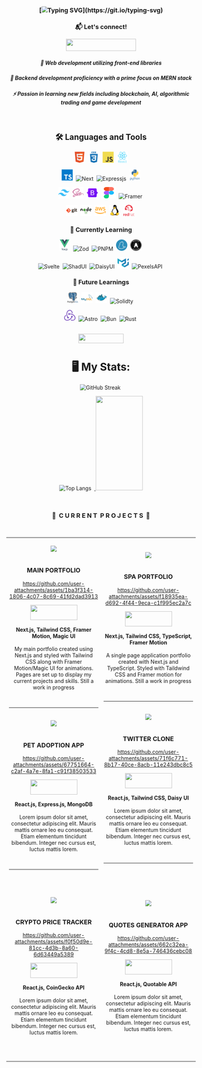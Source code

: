 <!--
************************************ 
TODO: 
- gh action or yml config to set a tags to open in new window***
- fix row 5 & 6 table row/data tags. background color not matching***
- table layout in mobile view***
- update project description summary
- check for duplicate , unclosed tags

*******************************
-->

<div id="header" align="center">


 ### [![Typing SVG](https://readme-typing-svg.demolab.com?font=JetBrains+Mono&weight=500&size=21&duration=2500&pause=300&color=F7F7F7&background=000000&center=true&random=false&width=435&height=256&lines=%F0%9F%91%A8%E2%80%8D%F0%9F%92%BB+Hello+World!;%F0%9F%96%90%EF%B8%8F+The+names+Jason+(%F0%9F%9A%ABnot+json);%E2%98%95+And+I+am+an;%F0%9F%AA%84++Aspiring+Full-Stack+Developer!)](https://git.io/typing-svg)
<div id="badges">


 

  ### 📬 Let's connect! 
  <a href="mailto:jason.json@hotmail.com" title="Contact Me">
   <img src="https://img.shields.io/badge/Microsoft_Outlook-0078D4?style=for-the-badge&logo=microsoft-outlook&logoColor=white&" width="186" height="32"/>
  </a>

</div>
  
##### :telescope: Web development utilizing front-end libraries

##### :seedling: Backend development proficiency with a prime focus on MERN stack

##### :zap: Passion in learning new fields including blockchain, AI, algorithmic trading and game development

<br>

## :hammer_and_wrench: Languages and Tools

<div>

  <img src="https://github.com/devicons/devicon/blob/master/icons/html5/html5-original.svg" title="HTML5" alt="HTML" width="30" height="30"/>&nbsp;
  <img src="https://github.com/devicons/devicon/blob/master/icons/css3/css3-plain-wordmark.svg"  title="CS3" alt="CSS" width="30" height="30"/>&nbsp;
  <img src="https://github.com/devicons/devicon/blob/master/icons/javascript/javascript-original.svg" title="JavaScript" alt="JavaScript" width="30" height="30"/>&nbsp;
  <img src="https://github.com/devicons/devicon/blob/master/icons/react/react-original-wordmark.svg" title="React" alt="React" width="30" height="30"/>

  <img src="https://github.com/devicons/devicon/blob/master/icons/typescript/typescript-original.svg" title="Typescript" alt="Typescript" width="30" height="30"/>&nbsp;
  <img src="https://img.icons8.com/nolan/64/nextjs.png" title="Next" alt="Next" width="30" height="30"/>&nbsp;
  <img src="https://ajeetchaulagain.com/static/7cb4af597964b0911fe71cb2f8148d64/8d565/express-js.webp" title="Expressjs" alt="Expressjs" width="30" height="30"/>&nbsp;
  <img src="https://github.com/devicons/devicon/blob/master/icons/python/python-original-wordmark.svg" title="Python" alt="Python" width="30" height="30"/>

  <img src="https://github.com/devicons/devicon/blob/master/icons/tailwindcss/tailwindcss-original.svg" title="TailwindCSS" alt="TailwindCSS" width="30" height="30"/>&nbsp;
  <img src="https://github.com/devicons/devicon/blob/master/icons/sass/sass-original.svg" title="Sass" alt="Sass" width="30" height="30"/>&nbsp;
  <img src="https://github.com/devicons/devicon/blob/master/icons/bootstrap/bootstrap-original.svg"  title="Bootstrap" alt="Bootstrap" width="30" height="30"/>&nbsp;
  <img src="https://github.com/devicons/devicon/blob/master/icons/figma/figma-original.svg" title="Figma" alt="Figma" width="40" height="30"/>&nbsp;
  <img src="https://cdn.worldvectorlogo.com/logos/framer-motion.svg" title="Framer" alt="Framer" width="30" height="30"/>&nbsp;

  <img src="https://github.com/devicons/devicon/blob/master/icons/git/git-original-wordmark.svg" title="Git" alt="Git" width="30" height="30"/>&nbsp;
  <img src="https://github.com/devicons/devicon/blob/master/icons/nodejs/nodejs-original-wordmark.svg" title="NodeJS" alt="NodeJS" width="30" height="30"/>&nbsp;
  <img src="https://github.com/devicons/devicon/blob/master/icons/amazonwebservices/amazonwebservices-plain-wordmark.svg" title="AWS" alt="AWS" width="30" height="30"/>&nbsp;
  <img src="https://github.com/devicons/devicon/blob/master/icons/linux/linux-original.svg" title="Linux" alt="Linux" width="30" height="30"/>&nbsp;
  <img src="https://github.com/devicons/devicon/blob/master/icons/redhat/redhat-plain-wordmark.svg" title="Redhat" alt="Redhat" width="30" height="30"/>&nbsp;
 
</div>

### 📆 Currently Learning 

<div>
  <img src="https://github.com/devicons/devicon/blob/master/icons/vuejs/vuejs-original-wordmark.svg" title="OAuth" alt="OAuth" width="30" height="30"/>&nbsp;
  <img src="https://zod.dev/logo.svg" title="Zod" alt="Zod" width="30" height="30"/>&nbsp;
  <img src="https://pnpm.io/assets/images/pnpm-light-477811893d2e1c4ad4b10345c442282e.svg" title="PNPM" alt="PNPM" width="30" height="30"/>&nbsp;
  <img src="https://github.com/devicons/devicon/blob/master/icons/yarn/yarn-original.svg" title="Yarn" alt="Yarn" width="30" height="30"/>&nbsp;
  <img src="https://github.com/devicons/devicon/blob/master/icons/oauth/oauth-original.svg" title="OAuth" alt="OAuth" width="30" height="30"/>&nbsp;


  <img src="https://bestofjs.org/logos/svelte.dark.svg" title="Svelte" alt="Svelte" width="30" height="30"/>&nbsp;
  <img src="https://avatars.githubusercontent.com/u/139895814?s=280&v=4" title="ShadUI" alt="ShadUI" width="30" height="30"/>&nbsp;
  <img src="https://bestofjs.org/logos/daisy.dark.svg" title="DaisyUI" alt="DaisyUI" width="30" height="30"/>&nbsp;
  <img src="https://github.com/devicons/devicon/blob/master/icons/materialui/materialui-original.svg" title="MaterialUI" alt="MaterialUI" width="30" height="30"/>&nbsp;
  <img src="https://play-lh.googleusercontent.com/KtFwMsqVzBBpTFc8vR5SZRCNBvqknlWurnzTRl4J-2kdZhoM04LjklX9Vh8pl-fYfpU" title="PexelsAPI" alt="PexelsAPI" width="30" height="30"/>&nbsp;

</div>

### 📌 Future Learnings
<div>
  <img src="https://github.com/devicons/devicon/blob/master/icons/postgresql/postgresql-original-wordmark.svg" title="PostGreSQL" alt="PostGreSQL" width="30" height="30"/>&nbsp;
  <img src="https://github.com/devicons/devicon/blob/master/icons/mysql/mysql-original-wordmark.svg" title="MySQL" alt="MySQL" width="30" height="30"/>&nbsp;
  <img src="https://github.com/devicons/devicon/blob/master/icons/docker/docker-original.svg" title="Docker" alt="Docker" width="30" height="30"/>&nbsp;
  <img src="https://soliditylang.org/assets/siteicon.svg" title="Solidty" alt="Solidty" width="30" height="30"/>&nbsp;

  <img src="https://github.com/devicons/devicon/blob/master/icons/redux/redux-original.svg" title="Redux" alt="Redux" width="30" height="30"/>&nbsp;
  <img src="https://img.icons8.com/nolan/64/astro-js.png" title="Astro" alt="Astro" width="30" height="30"/>&nbsp;
  <img src="https://bestofjs.org/logos/bun.dark.svg" title="Bun"  alt="Bun" width="30" height="30"/>&nbsp;
  <img src="https://cdn.iconscout.com/icon/free/png-512/free-rust-3627930-3029156.png?f=webp&w=256" title="Rust"  alt="Rust" width="30" height="30"/>&nbsp;

</div>

<br>

<div>
<img src="https://komarev.com/ghpvc/?username=Jaycelab&style=flat-square&color=blue" alt="" width="120" height="25"/>
</div>

# 🖥️ My Stats:

<div>




  ![GitHub Streak](http://github-readme-streak-stats.herokuapp.com?user=jaycelab&theme=dark&background=000000&hide_border=true)&nbsp;

  ![Top Langs](https://github-readme-stats.vercel.app/api/top-langs/?username=jaycelab&layout=donut&theme=dark&background=000000&hide_border=true)&nbsp;&nbsp;<a href="https://typingstats.com/profile/jaycelab&ref=badge" target="_top">
  <img src="https://data.typeracer.com/misc/badge?user=jaycelab" border="0" width="125" height="250"  />
  </a>  

</div>  

<br>

<h3 align="center">🥅&nbsp;&nbsp;C U R R E N T&nbsp; P R O J E C T S&nbsp;&nbsp;🥅</h3>

<br>
<!--1st Row-->
<div align="center">
<table>
<tr>
<td width="50%">
<div align="center" >  
 
 <br>
 
<div align="center" >  
  <a align="center" href="https://github.com/Jaycelab/Portfolio" title="Main Portfolio" width="50%">
    <img align="center" height="115" src="https://github-readme-stats-git-masterrstaa-rickstaa.vercel.app/api/pin/?username=Jaycelab&description=test2&repo=Portfolio&theme=dark&icon_color=a91717&background=000000&hide_border=true">
  </a>

<br>
<br>

<h3 align="center" >MAIN PORTFOLIO</h3>

https://github.com/user-attachments/assets/1ba3f314-1806-4c07-8c69-41fd2dad3913

<p>
<a href="https://portfolio-mu-drab-93.vercel.app/" target="_blank">
<img src="https://img.shields.io/badge/-LIVE_DEMO-green?style=for-the-badge&color=A91717"  width="125" height="40"/>
</a>
</p>
<p><strong>Next.js, Tailwind CSS, Framer Motion, Magic UI </strong><br> 
 <br>
My main portfolio created using Next.js and styled with Tailwind CSS along with Framer Motion/Magic UI for animations. Pages are set up to display my current projects and skills. Still a work in progress</p>

<br>
<hr>



</div>

<div align="center" >  

 <br>

 <a align="center" href="https://github.com/Jaycelab/Fur-City-Adoption-Express" title="Pet Adoption" width="50%">
    <img align="center" height="115" src="https://github-readme-stats-git-masterrstaa-rickstaa.vercel.app/api/pin/?username=Jaycelab&description=test2&repo=Fur-City-Adoption-Express&theme=dark&icon_color=00FF00&background=000000&hide_border=true">
  </a>
  
<br>
<br>

<h3 align="center" >PET ADOPTION APP</h3>

https://github.com/user-attachments/assets/67751664-c2af-4a7e-8fa1-c91f38503533

<p>
    
<a href="https://fur-city-adoption.netlify.app/" target="_blank">
<img src="https://img.shields.io/badge/-LIVE_DEMO-green?style=for-the-badge&color=A91717"  width="125" height="40"/>
</a>
</p>
<p><strong>React.js, Express.js, MongoDB</strong><br> 
 <br>
Lorem ipsum dolor sit amet, consectetur adipiscing elit. Mauris mattis ornare leo eu consequat. Etiam elementum tincidunt bibendum. Integer nec cursus est, luctus mattis lorem.</p>

<br>
<hr>

</div>

<br>
<br>


</td>



<td width="50%">
<div align="center" >  

 <br>

 <a align="center" href="https://github.com/Jaycelab/Portfolio-2" title="Mini Portfolio" width="50%">
    <img align="center" height="115" src="https://github-readme-stats-git-masterrstaa-rickstaa.vercel.app/api/pin/?username=Jaycelab&description=test&repo=Portfolio-2&theme=dark&icon_color=a91717&background=000000&hide_border=true">
  </a>
 
<br>
<br>

<h3 align="center" >SPA PORTFOLIO</h3>

https://github.com/user-attachments/assets/f18935ea-d692-4f44-9eca-c1f995ec2a7c

<p>
<a href="https://portfolio-2-coral-chi.vercel.app/" target="_blank">
<img src="https://img.shields.io/badge/-LIVE_DEMO-green?style=for-the-badge&color=A91717"  width="125" height="40"/>
</a>
</p>
<p><strong>Next.js, Tailwind CSS, TypeScript, Framer Motion</strong><br> 
 <br>
A single page application portfolio created with Next.js and TypeScript. Styled with Taildwind CSS and Framer motion for animations. Still a work in progress</p>

<br>
<hr>

</div>

<div align="center" >  

 <br>
 
  <a align="center" href="https://github.com/Jaycelab/X-MERN-Clone" title="X Clone" width="50%">
    <img align="center" height="115" src="https://github-readme-stats-git-masterrstaa-rickstaa.vercel.app/api/pin/?username=Jaycelab&description=test&repo=X-MERN-Clone&theme=dark&icon_color=00FF00&background=000000&hide_border=true">
  </a>
 
<br>
<br>

<h3 align="center" >TWITTER CLONE</h3>

https://github.com/user-attachments/assets/71f6c771-8b17-40ce-8acb-11e243dbc8c5

<p> 
<a href="https://x-mern-clone.vercel.app/" target="_blank">
<img src="https://img.shields.io/badge/-LIVE_DEMO-green?style=for-the-badge&color=A91717"  width="125" height="40"/>
</a>  
</a>
</p>
<p><strong>React.js, Tailwind CSS, Daisy UI</strong><br> 
 <br>
Lorem ipsum dolor sit amet, consectetur adipiscing elit. Mauris mattis ornare leo eu consequat. Etiam elementum tincidunt bibendum. Integer nec cursus est, luctus mattis lorem.</p>

<br>
<hr>

</div>

<br>
<br>

<div align="center">



<tr>
<td width="50%">
<div align="center" >  

 <br>

<!--Check background color?. FIX TABLE ROW/DATA************** -->
  <a align="center" href="https://github.com/Jaycelab/Crypto-Tracker" title="Crypto Tracker" width="50%">
    <img align="center" height="115" src="https://github-readme-stats-git-masterrstaa-rickstaa.vercel.app/api/pin/?username=Jaycelab&description=test2&repo=Crypto-Tracker&theme=dark&icon_color=00BFFF&background=000000&hide_border=true">
  </a>
  
<br>
<br>

<h3 align="center" >CRYPTO PRICE TRACKER</h3>

https://github.com/user-attachments/assets/f0f50d9e-81cc-4d3b-8a60-6d63449a5389

<p>    
<a href="https://crypto-tracker-nine-kappa.vercel.app/" target="_blank">
<img src="https://img.shields.io/badge/-LIVE_DEMO-green?style=for-the-badge&color=A91717"  width="125" height="40"/>
</a> 
</a>
</p>
<p><strong>React.js, CoinGecko API</strong><br> 
 <br>
Lorem ipsum dolor sit amet, consectetur adipiscing elit. Mauris mattis ornare leo eu consequat. Etiam elementum tincidunt bibendum. Integer nec cursus est, luctus mattis lorem.</p>

<br>


</div>

<br>
<br>

<td width="50%">
<div align="center" >  

  <br>

  <a align="center" href="https://github.com/Jaycelab/Quotes-App" title="Quotes-App" width="50%">
    <img align="center" height="115" src="https://github-readme-stats-git-masterrstaa-rickstaa.vercel.app/api/pin/?username=Jaycelab&description=test2&repo=Quotes-App&theme=dark&icon_color=00BFFF&background=000000&hide_border=true">
  </a>
 
<br>
<br>

<h3 align="center" >QUOTES GENERATOR APP</h3>

https://github.com/user-attachments/assets/662c32ea-9f4c-4cd8-8e5a-746436cebc08

<p><a href="https://jaycelab.github.io/Quotes-App/" target="_blank">
<img src="https://img.shields.io/badge/-LIVE_DEMO-green?style=for-the-badge&color=A91717"  width="125" height="40"/>
</a>
</p>
<p><strong>React.js, Quotable API</strong><br>  
 <br>
Lorem ipsum dolor sit amet, consectetur adipiscing elit. Mauris mattis ornare leo eu consequat. Etiam elementum tincidunt bibendum. Integer nec cursus est, luctus mattis lorem.</p>

<br>


</div>

<br>
<br>

</td>

</div>
